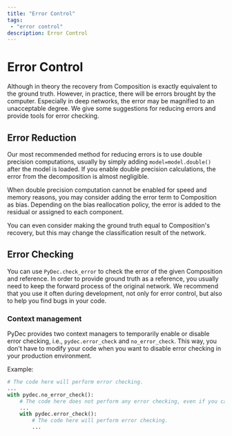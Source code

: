 ```yaml
---
title: "Error Control"
tags: 
 - "error control"
description: Error Control
---
```

# Error Control

Although in theory the recovery from Composition is exactly equivalent to the ground truth. However, in practice, there will be errors brought by the computer. Especially in deep networks, the error may be magnified to an unacceptable degree. We give some suggestions for reducing errors and provide tools for error checking.

## Error Reduction

Our most recommended method for reducing errors is to use double precision computations, usually by simply adding `model=model.double()` after the model is loaded. If you enable double precision calculations, the error from the decomposition is almost negligible.

When double precision computation cannot be enabled for speed and memory reasons, you may consider adding the error term to Composition as bias. Depending on the bias reallocation policy, the error is added to the residual or assigned to each component.

You can even consider making the ground truth equal to Composition's recovery, but this may change the classification result of the network.

## Error Checking
You can use `PyDec.check_error` to check the error of the given Composition and reference. In order to provide ground truth as a reference, you usually need to keep the forward process of the original network. We recommend that you use it often during development, not only for error control, but also to help you find bugs in your code.

### Context management

PyDec provides two context managers to temporarily enable or disable error checking, i.e., `pydec.error_check` and `no_error_check`. This way, you don't have to modify your code when you want to disable error checking in your production environment.

Example:
```python
# The code here will perform error checking.
...
with pydec.no_error_check():
    # The code here does not perform any error checking, even if you call `pydec.check_error`.
    ...
    with pydec.error_check():
        # The code here will perform error checking.
        ...
```